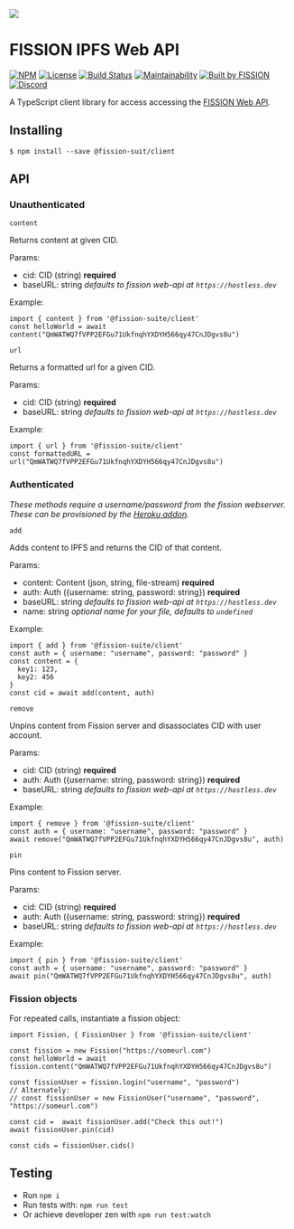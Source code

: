 ![](https://github.com/fission-suite/web-api/raw/master/assets/logo.png?sanitize=true)

# FISSION IPFS Web API

[![NPM](https://img.shields.io/npm/v/@fission-suite/client)](https://www.npmjs.com/package/@fission-suite/client)
[![License](https://img.shields.io/badge/License-Apache%202.0-blue.svg)](https://github.com/fission-suite/blob/master/LICENSE)
[![Build Status](https://travis-ci.org/fission-suite/typescript-client.svg?branch=master)](https://travis-ci.org/fission-suite/typescript-client)
[![Maintainability](https://api.codeclimate.com/v1/badges/2a271d744d14ad487a24/maintainability)](https://codeclimate.com/github/fission-suite/typescript-client/maintainability)
[![Built by FISSION](https://img.shields.io/badge/⌘-Built_by_FISSION-purple.svg)](https://fission.codes)
[![Discord](https://img.shields.io/discord/478735028319158273.svg)](https://discord.gg/zAQBDEq)

A TypeScript client library for access accessing the [FISSION Web API](https://github.com/fission-suite/web-api/).

## Installing
```
$ npm install --save @fission-suit/client
```

## API

### Unauthenticated

`content`

Returns content at given CID.

Params:
- cid: CID (string) **required**
- baseURL: string *defaults to fission web-api at `https://hostless.dev`*

Example:
```
import { content } from '@fission-suite/client'
const helloWorld = await content("QmWATWQ7fVPP2EFGu71UkfnqhYXDYH566qy47CnJDgvs8u")
```

`url`

Returns a formatted url for a given CID.

Params:
- cid: CID (string) **required**
- baseURL: string *defaults to fission web-api at `https://hostless.dev`*

Example:
```
import { url } from '@fission-suite/client'
const formattedURL = url("QmWATWQ7fVPP2EFGu71UkfnqhYXDYH566qy47CnJDgvs8u")
```

### Authenticated
*These methods require a username/password from the fission webserver. These can be provisioned by the [Heroku addon](https://elements.heroku.com/addons/interplanetary-fission).*

`add`

Adds content to IPFS and returns the CID of that content.

Params:
- content: Content (json, string, file-stream) **required**
- auth: Auth ({username: string, password: string}) **required**
- baseURL: string *defaults to fission web-api at `https://hostless.dev`*
- name: string *optional name for your file, defaults to `undefined`*

Example:
```
import { add } from '@fission-suite/client'
const auth = { username: "username", password: "password" }
const content = {
  key1: 123,
  key2: 456
}
const cid = await add(content, auth)
```

`remove`

Unpins content from Fission server and disassociates CID with user account.

Params:
- cid: CID (string) **required**
- auth: Auth ({username: string, password: string}) **required**
- baseURL: string *defaults to fission web-api at `https://hostless.dev`*

Example:
```
import { remove } from '@fission-suite/client'
const auth = { username: "username", password: "password" }
await remove("QmWATWQ7fVPP2EFGu71UkfnqhYXDYH566qy47CnJDgvs8u", auth)
```

`pin`

Pins content to Fission server.

Params:
- cid: CID (string) **required**
- auth: Auth ({username: string, password: string}) **required**
- baseURL: string *defaults to fission web-api at `https://hostless.dev`*

Example:
```
import { pin } from '@fission-suite/client'
const auth = { username: "username", password: "password" }
await pin("QmWATWQ7fVPP2EFGu71UkfnqhYXDYH566qy47CnJDgvs8u", auth)
```

### Fission objects

For repeated calls, instantiate a fission object:
```
import Fission, { FissionUser } from '@fission-suite/client'

const fission = new Fission("https://someurl.com")
const helloWorld = await fission.content("QmWATWQ7fVPP2EFGu71UkfnqhYXDYH566qy47CnJDgvs8u")

const fissionUser = fission.login("username", "password")
// Alternately:
// const fissionUser = new FissionUser("username", "password", "https://someurl.com")

const cid =  await fissionUser.add("Check this out!")
await fissionUser.pin(cid)

const cids = fissionUser.cids()
```

## Testing
- Run `npm i`
- Run tests with: `npm run test`
- Or achieve developer zen with `npm run test:watch`
